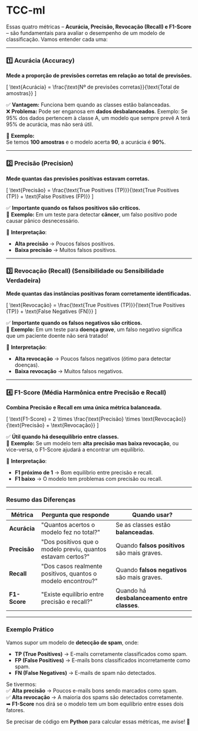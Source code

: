 # TCC-ml

Essas quatro métricas – **Acurácia, Precisão, Revocação (Recall) e F1-Score** – são fundamentais para avaliar o desempenho de um modelo de classificação. Vamos entender cada uma:  

---

### **1️⃣ Acurácia (Accuracy)**
**Mede a proporção de previsões corretas em relação ao total de previsões.**  

\[
\text{Acurácia} = \frac{\text{Nº de previsões corretas}}{\text{Total de amostras}}
\]

✅ **Vantagem:** Funciona bem quando as classes estão balanceadas.  
❌ **Problema:** Pode ser enganosa em **dados desbalanceados**. Exemplo: Se 95% dos dados pertencem à classe A, um modelo que sempre prevê A terá 95% de acurácia, mas não será útil.  

📌 **Exemplo:**  
Se temos **100 amostras** e o modelo acerta **90**, a acurácia é **90%**.  

---

### **2️⃣ Precisão (Precision)**
**Mede quantas das previsões positivas estavam corretas.**  

\[
\text{Precisão} = \frac{\text{True Positives (TP)}}{\text{True Positives (TP)} + \text{False Positives (FP)}}
\]

✅ **Importante quando os falsos positivos são críticos.**  
📌 **Exemplo:** Em um teste para detectar **câncer**, um falso positivo pode causar pânico desnecessário.  

🔹 **Interpretação**:  
- **Alta precisão** → Poucos falsos positivos.  
- **Baixa precisão** → Muitos falsos positivos.  

---

### **3️⃣ Revocação (Recall) (Sensibilidade ou Sensibilidade Verdadeira)**
**Mede quantas das instâncias positivas foram corretamente identificadas.**  

\[
\text{Revocação} = \frac{\text{True Positives (TP)}}{\text{True Positives (TP)} + \text{False Negatives (FN)}}
\]

✅ **Importante quando os falsos negativos são críticos.**  
📌 **Exemplo:** Em um teste para **doença grave**, um falso negativo significa que um paciente doente não será tratado!  

🔹 **Interpretação**:  
- **Alta revocação** → Poucos falsos negativos (ótimo para detectar doenças).  
- **Baixa revocação** → Muitos falsos negativos.  

---

### **4️⃣ F1-Score (Média Harmônica entre Precisão e Recall)**
**Combina Precisão e Recall em uma única métrica balanceada.**  

\[
\text{F1-Score} = 2 \times \frac{\text{Precisão} \times \text{Revocação}}{\text{Precisão} + \text{Revocação}}
\]

✅ **Útil quando há desequilíbrio entre classes.**  
📌 **Exemplo:** Se um modelo tem **alta precisão mas baixa revocação**, ou vice-versa, o F1-Score ajudará a encontrar um equilíbrio.  

🔹 **Interpretação**:  
- **F1 próximo de 1** → Bom equilíbrio entre precisão e recall.  
- **F1 baixo** → O modelo tem problemas com precisão ou recall.  

---

### **Resumo das Diferenças**
| Métrica        | Pergunta que responde | Quando usar? |
|---------------|----------------------|-------------|
| **Acurácia**  | "Quantos acertos o modelo fez no total?" | Se as classes estão **balanceadas**. |
| **Precisão**  | "Dos positivos que o modelo previu, quantos estavam certos?" | Quando **falsos positivos** são mais graves. |
| **Recall**    | "Dos casos realmente positivos, quantos o modelo encontrou?" | Quando **falsos negativos** são mais graves. |
| **F1-Score**  | "Existe equilíbrio entre precisão e recall?" | Quando há **desbalanceamento entre classes**. |

---

### **Exemplo Prático**
Vamos supor um modelo de **detecção de spam**, onde:  
- **TP (True Positives)** → E-mails corretamente classificados como spam.  
- **FP (False Positives)** → E-mails bons classificados incorretamente como spam.  
- **FN (False Negatives)** → E-mails de spam não detectados.  

Se tivermos:  
✅ **Alta precisão** → Poucos e-mails bons sendo marcados como spam.  
✅ **Alta revocação** → A maioria dos spams são detectados corretamente.  
➡ **F1-Score** nos dirá se o modelo tem um bom equilíbrio entre esses dois fatores.  

Se precisar de código em **Python** para calcular essas métricas, me avise! 🚀